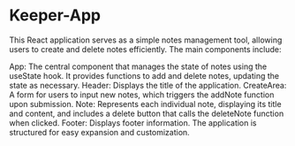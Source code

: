 # Keeper-App
This React application serves as a simple notes management tool, allowing users to create and delete notes efficiently. The main components include:

App: The central component that manages the state of notes using the useState hook. It provides functions to add and delete notes, updating the state as necessary.
Header: Displays the title of the application.
CreateArea: A form for users to input new notes, which triggers the addNote function upon submission.
Note: Represents each individual note, displaying its title and content, and includes a delete button that calls the deleteNote function when clicked.
Footer: Displays footer information.
The application is structured for easy expansion and customization.






